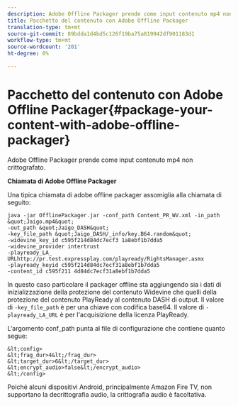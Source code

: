 ```yaml
---
description: Adobe Offline Packager prende come input contenuto mp4 non crittografato.
title: Pacchetto del contenuto con Adobe Offline Packager
translation-type: tm+mt
source-git-commit: 89bdda1d4bd5c126f19ba75a819942df901183d1
workflow-type: tm+mt
source-wordcount: '201'
ht-degree: 0%

---
```



# Pacchetto del contenuto con Adobe Offline Packager{#package-your-content-with-adobe-offline-packager}

Adobe Offline Packager prende come input contenuto mp4 non crittografato.

**Chiamata di Adobe Offline Packager**

Una tipica chiamata di adobe offline packager assomiglia alla chiamata di seguito:

    java -jar OfflinePackager.jar -conf_path Content_PR_WV.xml -in_path &quot;Jaigo.mp4&quot;
    -out_path &quot;Jaigo_DASH&quot;
    -key_file_path &quot;Jaigo_DASH/_info/key.B64.random&quot;
    -widevine_key_id c595f214d84dc7ecf3 1a8ebf1b7dda5
    -widevine_provider intertrust
    -playready_LA_
    URLhttp://pr.test.expressplay.com/playready/RightsManager.asmx
    -playready_keyid c595f214d84dc7ecf31a8ebf1b7dda5
    -content_id c595f211 4d84dc7ecf31a8ebf1b7dda5

In questo caso particolare il packager offline sta aggiungendo sia i dati di inizializzazione della protezione del contenuto Widevine che quelli della protezione del contenuto PlayReady al contenuto DASH di output. Il valore di `-key_file_path` è per una chiave con codifica base64. Il valore di `-playready_LA_URL` è per l&#39;acquisizione della licenza PlayReady.

L&#39;argomento conf_path punta al file di configurazione che contiene quanto segue:

    &lt;config>
    &lt;frag_dur>4&lt;/frag_dur>
    &lt;target_dur>6&lt;/target_dur>
    &lt;encrypt_audio>false&lt;/encrypt_audio>
    &lt;/config>

Poiché alcuni dispositivi Android, principalmente Amazon Fire TV, non supportano la decrittografia audio, la crittografia audio è facoltativa.
